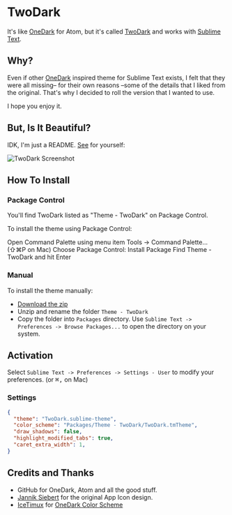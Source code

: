 # TwoDark

It's like [OneDark][2] for Atom, but it's called [TwoDark][1] and works with
[Sublime Text][3].

## Why?

Even if other [OneDark][2] inspired theme for Sublime Text exists, 
I felt that they were all missing– for their own reasons –some of the details that I liked from the original. That's why I decided to roll the version that I wanted to use.

I hope you enjoy it.

## But, Is It Beautiful?

IDK, I'm just a README. [See][1] for yourself:

![TwoDark Screenshot][screenshot]

## How To Install

### Package Control

You'll find TwoDark listed as "Theme - TwoDark" on Package Control.

To install the theme using Package Control:

Open Command Palette using menu item Tools -> Command Palette... (⇧⌘P on Mac)
Choose Package Control: Install Package
Find Theme - TwoDark and hit Enter

### Manual

To install the theme manually:

* [Download the zip][zip]
* Unzip and rename the folder `Theme - TwoDark`
* Copy the folder into `Packages` directory. Use `Sublime Text -> Preferences -> Browse Packages...` to open the directory on your system.

## Activation

Select `Sublime Text -> Preferences -> Settings - User` to modify your
preferences. (or <kbd>⌘</kbd><kbd>,</kbd> on Mac)

### Settings

```json
{
  "theme": "TwoDark.sublime-theme",
  "color_scheme": "Packages/Theme - TwoDark/TwoDark.tmTheme",
  "draw_shadows": false,
  "highlight_modified_tabs": true,
  "caret_extra_width": 1,
}
```

## Credits and Thanks

- GitHub for OneDark, Atom and all the good stuff.
- [Jannik Siebert][4] for the original App Icon design.
- [IceTimux][5] for [OneDark Color Scheme][6]


[1]: https://erremauro.github.io/TwoDark
[2]: https://github.com/atom/one-dark-ui
[3]: http://www.sublimetext.com
[4]: https://dribbble.com/janniks
[5]: https://github.com/IceTimux/
[6]: https://github.com/IceTimux/one-dark-sublime-text-3-color-scheme
[screenshot]: screenshots/TwoDark.png
[zip]: https://github.com/erremauro/TwoDark/archive/master.zip
